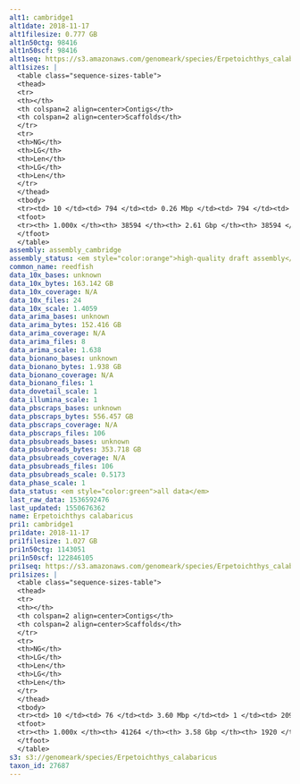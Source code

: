 ```yaml
---
alt1: cambridge1
alt1date: 2018-11-17
alt1filesize: 0.777 GB
alt1n50ctg: 98416
alt1n50scf: 98416
alt1seq: https://s3.amazonaws.com/genomeark/species/Erpetoichthys_calabaricus/fErpCal1/assembly_cambridge/fErpCal1.alt.asm.20181117.fasta.gz
alt1sizes: |
  <table class="sequence-sizes-table">
  <thead>
  <tr>
  <th></th>
  <th colspan=2 align=center>Contigs</th>
  <th colspan=2 align=center>Scaffolds</th>
  </tr>
  <tr>
  <th>NG</th>
  <th>LG</th>
  <th>Len</th>
  <th>LG</th>
  <th>Len</th>
  </tr>
  </thead>
  <tbody>
  <tr><td> 10 </td><td> 794 </td><td> 0.26 Mbp </td><td> 794 </td><td> 0.26 Mbp </td></tr>  <tr><td> 20 </td><td> 1980 </td><td> 0.19 Mbp </td><td> 1980 </td><td> 0.19 Mbp </td></tr>  <tr><td> 30 </td><td> 3516 </td><td> 0.15 Mbp </td><td> 3516 </td><td> 0.15 Mbp </td></tr>  <tr><td> 40 </td><td> 5428 </td><td> 0.12 Mbp </td><td> 5428 </td><td> 0.12 Mbp </td></tr>  <tr style="background-color:#cccccc;"><td> 50 </td><td> 7805 </td><td> 98.42 Kbp </td><td> 7805 </td><td> 98.42 Kbp </td></tr>  <tr><td> 60 </td><td> 10771 </td><td> 78.55 Kbp </td><td> 10771 </td><td> 78.55 Kbp </td></tr>  <tr><td> 70 </td><td> 14495 </td><td> 62.18 Kbp </td><td> 14495 </td><td> 62.18 Kbp </td></tr>  <tr><td> 80 </td><td> 19291 </td><td> 47.38 Kbp </td><td> 19291 </td><td> 47.38 Kbp </td></tr>  <tr><td> 90 </td><td> 25871 </td><td> 32.51 Kbp </td><td> 25871 </td><td> 32.51 Kbp </td></tr>  <tr><td> 100 </td><td> 38593 </td><td> 4  bp </td><td> 38593 </td><td> 4  bp </td></tr>  </tbody>
  <tfoot>
  <tr><th> 1.000x </th><th> 38594 </th><th> 2.61 Gbp </th><th> 38594 </th><th> 2.61 Gbp </th></tr>
  </tfoot>
  </table>
assembly: assembly_cambridge
assembly_status: <em style="color:orange">high-quality draft assembly</em>
common_name: reedfish
data_10x_bases: unknown
data_10x_bytes: 163.142 GB
data_10x_coverage: N/A
data_10x_files: 24
data_10x_scale: 1.4059
data_arima_bases: unknown
data_arima_bytes: 152.416 GB
data_arima_coverage: N/A
data_arima_files: 8
data_arima_scale: 1.638
data_bionano_bases: unknown
data_bionano_bytes: 1.938 GB
data_bionano_coverage: N/A
data_bionano_files: 1
data_dovetail_scale: 1
data_illumina_scale: 1
data_pbscraps_bases: unknown
data_pbscraps_bytes: 556.457 GB
data_pbscraps_coverage: N/A
data_pbscraps_files: 106
data_pbsubreads_bases: unknown
data_pbsubreads_bytes: 353.718 GB
data_pbsubreads_coverage: N/A
data_pbsubreads_files: 106
data_pbsubreads_scale: 0.5173
data_phase_scale: 1
data_status: <em style="color:green">all data</em>
last_raw_data: 1536592476
last_updated: 1550676362
name: Erpetoichthys calabaricus
pri1: cambridge1
pri1date: 2018-11-17
pri1filesize: 1.027 GB
pri1n50ctg: 1143051
pri1n50scf: 122846105
pri1seq: https://s3.amazonaws.com/genomeark/species/Erpetoichthys_calabaricus/fErpCal1/assembly_cambridge/fErpCal1.pri.asm.20181117.fasta.gz
pri1sizes: |
  <table class="sequence-sizes-table">
  <thead>
  <tr>
  <th></th>
  <th colspan=2 align=center>Contigs</th>
  <th colspan=2 align=center>Scaffolds</th>
  </tr>
  <tr>
  <th>NG</th>
  <th>LG</th>
  <th>Len</th>
  <th>LG</th>
  <th>Len</th>
  </tr>
  </thead>
  <tbody>
  <tr><td> 10 </td><td> 76 </td><td> 3.60 Mbp </td><td> 1 </td><td> 209.93 Mbp </td></tr>  <tr><td> 20 </td><td> 205 </td><td> 2.34 Mbp </td><td> 3 </td><td> 180.74 Mbp </td></tr>  <tr><td> 30 </td><td> 378 </td><td> 1.86 Mbp </td><td> 6 </td><td> 138.41 Mbp </td></tr>  <tr><td> 40 </td><td> 592 </td><td> 1.47 Mbp </td><td> 8 </td><td> 135.95 Mbp </td></tr>  <tr style="background-color:#cccccc;"><td> 50 </td><td> 867 </td><td style="background-color:#88ff88;"> 1.14 Mbp </td><td> 11 </td><td style="background-color:#88ff88;"> 122.85 Mbp </td></tr>  <tr><td> 60 </td><td> 1223 </td><td> 0.88 Mbp </td><td> 15 </td><td> 100.32 Mbp </td></tr>  <tr><td> 70 </td><td> 1698 </td><td> 0.64 Mbp </td><td> 19 </td><td> 88.37 Mbp </td></tr>  <tr><td> 80 </td><td> 2359 </td><td> 0.44 Mbp </td><td> 24 </td><td> 62.81 Mbp </td></tr>  <tr><td> 90 </td><td> 3441 </td><td> 0.24 Mbp </td><td> 38 </td><td> 8.23 Mbp </td></tr>  <tr><td> 100 </td><td> 41263 </td><td> 6  bp </td><td> 1919 </td><td> 60  bp </td></tr>  </tbody>
  <tfoot>
  <tr><th> 1.000x </th><th> 41264 </th><th> 3.58 Gbp </th><th> 1920 </th><th> 3.84 Gbp </th></tr>
  </tfoot>
  </table>
s3: s3://genomeark/species/Erpetoichthys_calabaricus
taxon_id: 27687
---
```

